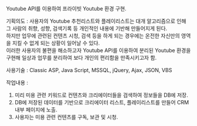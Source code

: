 Youtube API를 이용하여 프라이빗 Youtube 환경 구현.

기획의도 : 
사용자의 Youtube 추천리스트와 플레이리스트는 대개 알고리즘으로 인해 그 사람의 취향, 성향, 검색기록 등 개인적인 내용에 기반해 만들어지게 된다.<br>
하지만 업무에 관련된 컨텐츠 시청, 검색 등을 하게 되는 경우에는 온전한 자신만의 영역을 지킬 수 없게 되는 상황이 일어날 수 있다.<br>
이러한 사용자의 불편을 해소하고자 Youtube API를 이용하여 분리된 Youtube 환경을 구현해 일상과 업무를 분리하여 보다 개인의 편리함을 만족시키고자 함.<br>

사용기술 : 
Classic ASP, Java Script, MSSQL, jQuery, Ajax, JSON, VBS

작업내용 :
1. 미리 미용 관련 키워드로 컨텐츠와 크리에이터들을 검색하여 정보들을 DB에 저장.
2. DB에 저장된 데이터를 기반으로 크리에이터 리스트, 플레이리스트를 만들어 CRM 내부 페이지에 노출.
3. 사용자는 미용 관련 컨텐츠를 구독, 보관 및 시청.
